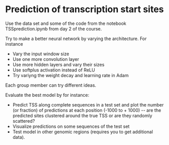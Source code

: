 
# Prediction of transcription start sites

Use the data set and some of the code from the notebook TSSprediction.ipynb from day 2 of the course.

Try to make a better neural network by varying the architecture. For instance
* Vary the input window size
* Use one more convolution layer
* Use more hidden layers and vary their sizes
* Use softplus activation instead of ReLU
* Try variyng the weight decay and learning rate in Adam

Each group member can try different ideas.

Evaluate the best model by for instance:
* Predict TSS along complete sequences in a test set and plot the number (or fraction) of predictions at each position (-1000 to + 1000) -- are the predicted sites clustered around the true TSS or are they randomly scattered?
* Visualize predictions on some sequences of the test set
* Test model in other genomic regions (requires you to get additional data).



